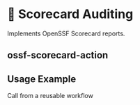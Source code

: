 <!--
[comment]: # SPDX-License-Identifier: Apache-2.0
[comment]: # SPDX-FileCopyrightText: 2024 The Linux Foundation
-->

# 🔐 Scorecard Auditing

Implements OpenSSF Scorecard reports.

## ossf-scorecard-action

## Usage Example

Call from a reusable workflow

```yaml

```
